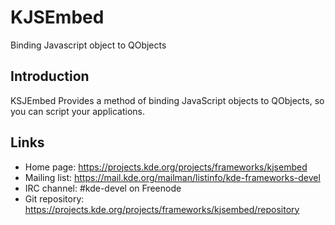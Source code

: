 # KJSEmbed

Binding Javascript object to QObjects

## Introduction

KSJEmbed Provides a method of binding JavaScript objects to QObjects,
so you can script your applications.

## Links

- Home page: <https://projects.kde.org/projects/frameworks/kjsembed>
- Mailing list: <https://mail.kde.org/mailman/listinfo/kde-frameworks-devel>
- IRC channel: #kde-devel on Freenode
- Git repository: <https://projects.kde.org/projects/frameworks/kjsembed/repository>
